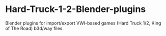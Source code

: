 # Hard-Truck-1-2-Blender-plugins
Blender plugins for import/export VWI-based games (Hard Truck 1/2, King of The Road) b3d/way files.

